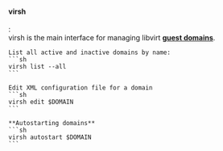 #### virsh
:   
    virsh is the main interface for managing libvirt [**guest domains**](#domain).

    List all active and inactive domains by name:
    ```sh
    virsh list --all
    ```

    Edit XML configuration file for a domain
    ```sh
    virsh edit $DOMAIN
    ```

    **Autostarting domains**
    ```sh
    virsh autostart $DOMAIN
    ```